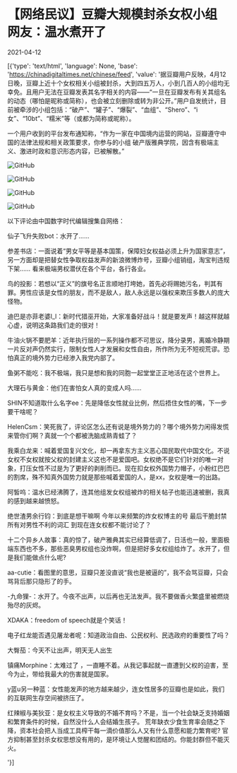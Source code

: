 # 【网络民议】豆瓣大规模封杀女权小组  网友：温水煮开了

2021-04-12

[{'type': 'text/html', 'language': None, 'base': 'https://chinadigitaltimes.net/chinese/feed', 'value': '据豆瓣用户反映，4月12日晚，豆瓣上近十个女权相关小组被封杀，大到四五万人，小到几百人的小组均无幸免。且用户无法在豆瓣发表其名字相关的内容——“一旦在豆瓣发布有关其组名的动态（哪怕是昵称或简称），也会被立刻删除或转为非公开。”用户自发统计，目前被牵涉的小组包括：“破产”、“罐子”、“爆裂”、“血组”、“Shero”、“i女”、“10bt”、“糯米”等（或都为简称或昵称）。

一个用户收到的平台发布通知称，“作为一家在中国境内运营的网站，豆瓣遵守中国的法律法规和相关政策要求，你参与的小组 破产版雅典学院，因含有极端主义、激进时政和意识形态内容，已被解散。”

![GitHub](https://chinadigitaltimes.net/chinese/files/2021/04/豆瓣炸号1.png)

![GitHub](https://chinadigitaltimes.net/chinese/files/2021/04/IMG_5320.jpg)

![GitHub](https://chinadigitaltimes.net/chinese/files/2021/04/豆瓣炸号2.png)

![GitHub](https://chinadigitaltimes.net/chinese/files/2021/04/IMG_5318.jpg)

以下评论由中国数字时代编辑搜集自网络：



仙子飞升失败bot：水开了……

参差书店：一面说着“男女平等是基本国策，保障妇女权益必须上升为国家意志”，另一方面却是把替女性争取权益发声的新浪微博炸号，豆瓣小组销组，淘宝判违规下架…… 看来极端男权潜伏在各个平台，各行各业。

鸟的投影：若想以“正义”的旗号名正言顺地打垮她，首先必将赐她污名，判其有罪。男性应该是女性的朋友，而不是敌人，敌人永远是以强权来欺压多数人的庞大怪物。

迪巴是亦菲老婆l_l：新时代猎巫开始，大家准备好战斗！就是要发声！越这样就越心虚，说明这条路我们走的很对！

牛油火锅不要肥羊：近年执行层的一系列操作都不可思议，降分录男，离婚冷静期一片反对声仍然实行，限制女性人才发展和女性自由，所作所为无不短视荒谬。恐怕真正的境外势力已经渗入我党内部了。

鱼粥不能吃：我不极端，我只是想和我的同胞一起堂堂正正地活在这个世界上。

大理石与黄金：他们在害怕女人真的变成人吗……

SHIN不知道取什么名字ee：先是降低女性就业比例，然后捂住女性的嘴，下一步要干啥呢？

HelenCsm：笑死我了，评论区怎么还有说是境外势力的？哪个境外势力闲得发慌来管你们啊？真就一个个都被洗脑成熟青蛙了？

我乘白龙来：喊着爱国复兴文化，却一再拿东方主义恶心国民取代中国文化。不说女权不女权就按父权的封建主义这也不是爱国吧。女权绝不是它们针对的唯一对象，打压女性不过是为了更好的剥削而已。现在扣女权外国势力帽子，小粉红巴巴的割席，殊不知真外国势力就是那些喊着爱国的人，是xx，女权是唯一的出路。

阿皙呜：温水已经沸腾了，连其他组发女权组被炸的相关帖子也能迅速被删，我真的感到越来越愤怒。

绝世渣男余行钧：到底是想干嘛啊 今年以来频繁的炸女权博主的号 最后干脆封禁所有对男性不利的词汇 到现在连女权都不能讨论了？

十二个异乡人故事：真的惊了，破产雅典其实已经算低调了，日活也一般，里面极端东西也不多，那些恶臭男权组也没炸啊，但是把好多女权组给炸了。水开了，但是我们能做点什么呢?

aa-cutie：看图里的意思，豆瓣只差没直说“我也是被逼的”，我不会骂豆瓣，只会骂背后那只隐形了的手。

-九命狸-：水开了。今夜不出声，以后再也无法发声。我不要做香火繁盛里被燃烧殆尽的灰烬。

XDAKA：freedom of speech就是个笑话！

电子红龙能否遇见屠龙者呢：知道政治自由、公民权利、民选政府的重要性了吗？

大臀茄：今天不让出声，明天无人出生

镇痛Morphine：太难过了 ，一直睡不着。从我记事起就一直遭到父权的迫害，至今为止，带给我最大的伤害就是国家。

y蓝u另一种蓝：女性能发声的地方越来越少，连女性居多的豆瓣也是如此，我们的互联网生存空间被挤压了。

红辣椒与美狄亚：是女权主义导致的不婚不育吗？不是，当一个社会缺乏支持婚姻和繁育条件的时候，自然没什么人会结婚生孩子。 荒年缺衣少食生育率会随之下降，资本社会把人当成工具榨干每一滴价值那么人又有什么意愿和能力繁育呢? 官方抑制甚至封杀女权思想没有用的，是环境让人觉醒和团结的。你能封群但不能灭火。

'}]